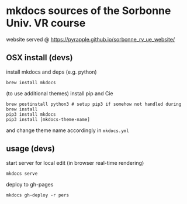 # mkdocs sources of the Sorbonne Univ. VR course

website served @ https://pyrapple.github.io/sorbonne_rv_ue_website/

## OSX install (devs)

install mkdocs and deps (e.g. python)

	brew install mkdocs

(to use additional themes) install pip and Cie

	brew postinstall python3 # setup pip3 if somehow not handled during brew install
	pip3 install mkdocs
	pip3 install [mkdocs-theme-name]

and change theme name accordingly in ``mkdocs.yml``


## usage (devs)

start server for local edit (in browser real-time rendering)

	mkdocs serve

deploy to gh-pages

	mkdocs gh-deploy -r pers
